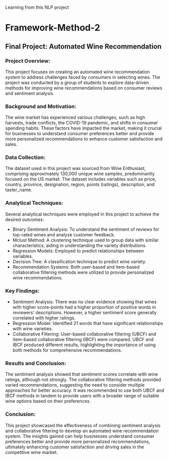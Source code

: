 Learning from this NLP project


# Framework-Method-2

## Final Project: Automated Wine Recommendation

### Project Overview:
This project focuses on creating an automated wine recommendation system to address challenges faced by consumers in selecting wines. The project was conducted by a group of students to explore data-driven methods for improving wine recommendations based on consumer reviews and sentiment analysis.

### Background and Motivation:
The wine market has experienced various challenges, such as high harvests, trade conflicts, the COVID-19 pandemic, and shifts in consumer spending habits. These factors have impacted the market, making it crucial for businesses to understand consumer preferences better and provide more personalized recommendations to enhance customer satisfaction and sales.

### Data Collection:
The dataset used in this project was sourced from Wine Enthusiast, comprising approximately 130,000 unique wine samples, predominantly focused on the US market. The dataset includes variables such as price, country, province, designation, region, points (ratings), description, and taster_name.

### Analytical Techniques:
Several analytical techniques were employed in this project to achieve the desired outcomes:
- Binary Sentiment Analysis: To understand the sentiment of reviews for top-rated wines and analyze customer feedback.
- Mclust Method: A clustering technique used to group data with similar characteristics, aiding in understanding the variety distributions.
- Regression Models: Employed to predict relationships between variables.
- Decision Tree: A classification technique to predict wine variety.
- Recommendation Systems: Both user-based and item-based collaborative filtering methods were utilized to provide personalized wine recommendations.

### Key Findings:
- Sentiment Analysis: There was no clear evidence showing that wines with higher score-points had a higher proportion of positive words in reviewers' descriptions. However, a higher sentiment score generally correlated with higher ratings.
- Regression Model: Identified 21 words that have significant relationships with wine varieties.
- Collaborative Filtering: User-based collaborative filtering (UBCF) and item-based collaborative filtering (IBCF) were compared. UBCF and IBCF produced different results, highlighting the importance of using both methods for comprehensive recommendations.

### Results and Conclusion:
The sentiment analysis showed that sentiment scores correlate with wine ratings, although not strongly.
The collaborative filtering methods provided varied recommendations, suggesting the need to consider multiple approaches for better accuracy.
It was recommended to use both UBCF and IBCF methods in tandem to provide users with a broader range of suitable wine options based on their preferences.

### Conclusion:
This project showcased the effectiveness of combining sentiment analysis and collaborative filtering to develop an automated wine recommendation system. The insights gained can help businesses understand consumer preferences better and provide more personalized recommendations, ultimately enhancing customer satisfaction and driving sales in the competitive wine market.






